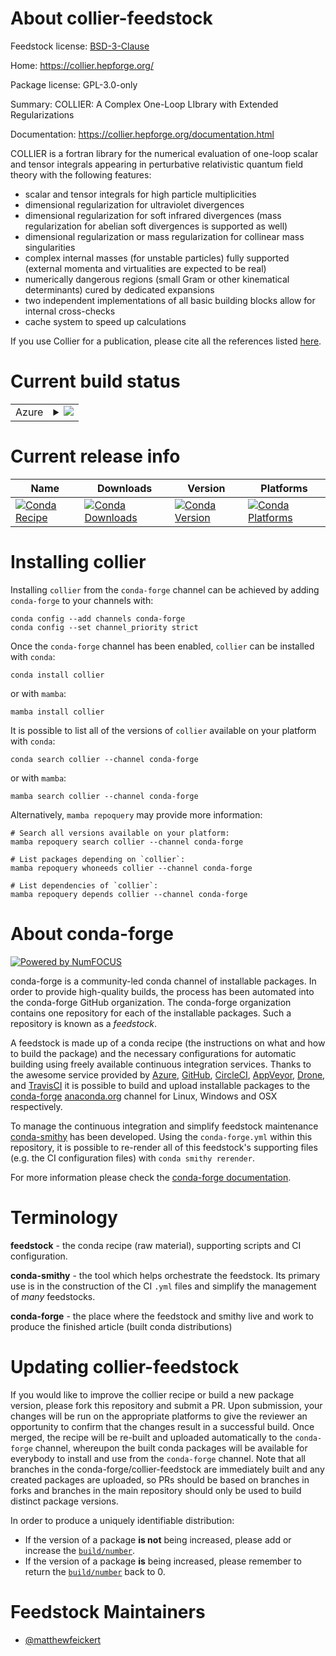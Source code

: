 About collier-feedstock
=======================

Feedstock license: [BSD-3-Clause](https://github.com/conda-forge/collier-feedstock/blob/main/LICENSE.txt)

Home: https://collier.hepforge.org/

Package license: GPL-3.0-only

Summary: COLLIER: A Complex One-Loop LIbrary with Extended Regularizations

Documentation: https://collier.hepforge.org/documentation.html

COLLIER is a fortran library for the numerical evaluation of one-loop
scalar and tensor integrals appearing in perturbative relativistic
quantum field theory with the following features:
* scalar and tensor integrals for high particle multiplicities
* dimensional regularization for ultraviolet divergences
* dimensional regularization for soft infrared divergences (mass
  regularization for abelian soft divergences is supported as well)
* dimensional regularization or mass regularization for collinear mass
  singularities
* complex internal masses (for unstable particles) fully supported
  (external momenta and virtualities are expected to be real)
* numerically dangerous regions (small Gram or other kinematical
  determinants) cured by dedicated expansions
* two independent implementations of all basic building blocks allow
  for internal cross-checks
* cache system to speed up calculations

If you use Collier for a publication, please cite all the references
listed [here](https://collier.hepforge.org/documentation.html).


Current build status
====================


<table>
    
  <tr>
    <td>Azure</td>
    <td>
      <details>
        <summary>
          <a href="https://dev.azure.com/conda-forge/feedstock-builds/_build/latest?definitionId=23871&branchName=main">
            <img src="https://dev.azure.com/conda-forge/feedstock-builds/_apis/build/status/collier-feedstock?branchName=main">
          </a>
        </summary>
        <table>
          <thead><tr><th>Variant</th><th>Status</th></tr></thead>
          <tbody><tr>
              <td>linux_64</td>
              <td>
                <a href="https://dev.azure.com/conda-forge/feedstock-builds/_build/latest?definitionId=23871&branchName=main">
                  <img src="https://dev.azure.com/conda-forge/feedstock-builds/_apis/build/status/collier-feedstock?branchName=main&jobName=linux&configuration=linux%20linux_64_" alt="variant">
                </a>
              </td>
            </tr><tr>
              <td>linux_aarch64</td>
              <td>
                <a href="https://dev.azure.com/conda-forge/feedstock-builds/_build/latest?definitionId=23871&branchName=main">
                  <img src="https://dev.azure.com/conda-forge/feedstock-builds/_apis/build/status/collier-feedstock?branchName=main&jobName=linux&configuration=linux%20linux_aarch64_" alt="variant">
                </a>
              </td>
            </tr><tr>
              <td>linux_ppc64le</td>
              <td>
                <a href="https://dev.azure.com/conda-forge/feedstock-builds/_build/latest?definitionId=23871&branchName=main">
                  <img src="https://dev.azure.com/conda-forge/feedstock-builds/_apis/build/status/collier-feedstock?branchName=main&jobName=linux&configuration=linux%20linux_ppc64le_" alt="variant">
                </a>
              </td>
            </tr><tr>
              <td>osx_64</td>
              <td>
                <a href="https://dev.azure.com/conda-forge/feedstock-builds/_build/latest?definitionId=23871&branchName=main">
                  <img src="https://dev.azure.com/conda-forge/feedstock-builds/_apis/build/status/collier-feedstock?branchName=main&jobName=osx&configuration=osx%20osx_64_" alt="variant">
                </a>
              </td>
            </tr><tr>
              <td>osx_arm64</td>
              <td>
                <a href="https://dev.azure.com/conda-forge/feedstock-builds/_build/latest?definitionId=23871&branchName=main">
                  <img src="https://dev.azure.com/conda-forge/feedstock-builds/_apis/build/status/collier-feedstock?branchName=main&jobName=osx&configuration=osx%20osx_arm64_" alt="variant">
                </a>
              </td>
            </tr>
          </tbody>
        </table>
      </details>
    </td>
  </tr>
</table>

Current release info
====================

| Name | Downloads | Version | Platforms |
| --- | --- | --- | --- |
| [![Conda Recipe](https://img.shields.io/badge/recipe-collier-green.svg)](https://anaconda.org/conda-forge/collier) | [![Conda Downloads](https://img.shields.io/conda/dn/conda-forge/collier.svg)](https://anaconda.org/conda-forge/collier) | [![Conda Version](https://img.shields.io/conda/vn/conda-forge/collier.svg)](https://anaconda.org/conda-forge/collier) | [![Conda Platforms](https://img.shields.io/conda/pn/conda-forge/collier.svg)](https://anaconda.org/conda-forge/collier) |

Installing collier
==================

Installing `collier` from the `conda-forge` channel can be achieved by adding `conda-forge` to your channels with:

```
conda config --add channels conda-forge
conda config --set channel_priority strict
```

Once the `conda-forge` channel has been enabled, `collier` can be installed with `conda`:

```
conda install collier
```

or with `mamba`:

```
mamba install collier
```

It is possible to list all of the versions of `collier` available on your platform with `conda`:

```
conda search collier --channel conda-forge
```

or with `mamba`:

```
mamba search collier --channel conda-forge
```

Alternatively, `mamba repoquery` may provide more information:

```
# Search all versions available on your platform:
mamba repoquery search collier --channel conda-forge

# List packages depending on `collier`:
mamba repoquery whoneeds collier --channel conda-forge

# List dependencies of `collier`:
mamba repoquery depends collier --channel conda-forge
```


About conda-forge
=================

[![Powered by
NumFOCUS](https://img.shields.io/badge/powered%20by-NumFOCUS-orange.svg?style=flat&colorA=E1523D&colorB=007D8A)](https://numfocus.org)

conda-forge is a community-led conda channel of installable packages.
In order to provide high-quality builds, the process has been automated into the
conda-forge GitHub organization. The conda-forge organization contains one repository
for each of the installable packages. Such a repository is known as a *feedstock*.

A feedstock is made up of a conda recipe (the instructions on what and how to build
the package) and the necessary configurations for automatic building using freely
available continuous integration services. Thanks to the awesome service provided by
[Azure](https://azure.microsoft.com/en-us/services/devops/), [GitHub](https://github.com/),
[CircleCI](https://circleci.com/), [AppVeyor](https://www.appveyor.com/),
[Drone](https://cloud.drone.io/welcome), and [TravisCI](https://travis-ci.com/)
it is possible to build and upload installable packages to the
[conda-forge](https://anaconda.org/conda-forge) [anaconda.org](https://anaconda.org/)
channel for Linux, Windows and OSX respectively.

To manage the continuous integration and simplify feedstock maintenance
[conda-smithy](https://github.com/conda-forge/conda-smithy) has been developed.
Using the ``conda-forge.yml`` within this repository, it is possible to re-render all of
this feedstock's supporting files (e.g. the CI configuration files) with ``conda smithy rerender``.

For more information please check the [conda-forge documentation](https://conda-forge.org/docs/).

Terminology
===========

**feedstock** - the conda recipe (raw material), supporting scripts and CI configuration.

**conda-smithy** - the tool which helps orchestrate the feedstock.
                   Its primary use is in the construction of the CI ``.yml`` files
                   and simplify the management of *many* feedstocks.

**conda-forge** - the place where the feedstock and smithy live and work to
                  produce the finished article (built conda distributions)


Updating collier-feedstock
==========================

If you would like to improve the collier recipe or build a new
package version, please fork this repository and submit a PR. Upon submission,
your changes will be run on the appropriate platforms to give the reviewer an
opportunity to confirm that the changes result in a successful build. Once
merged, the recipe will be re-built and uploaded automatically to the
`conda-forge` channel, whereupon the built conda packages will be available for
everybody to install and use from the `conda-forge` channel.
Note that all branches in the conda-forge/collier-feedstock are
immediately built and any created packages are uploaded, so PRs should be based
on branches in forks and branches in the main repository should only be used to
build distinct package versions.

In order to produce a uniquely identifiable distribution:
 * If the version of a package **is not** being increased, please add or increase
   the [``build/number``](https://docs.conda.io/projects/conda-build/en/latest/resources/define-metadata.html#build-number-and-string).
 * If the version of a package **is** being increased, please remember to return
   the [``build/number``](https://docs.conda.io/projects/conda-build/en/latest/resources/define-metadata.html#build-number-and-string)
   back to 0.

Feedstock Maintainers
=====================

* [@matthewfeickert](https://github.com/matthewfeickert/)

